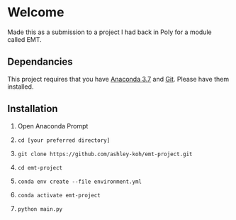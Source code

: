 # Welcome

Made this as a submission to a project I had back in Poly for a module called EMT.


## Dependancies

This project requires that you have [Anaconda 3.7](https://www.anaconda.com/distribution/#download-section) and [Git](https://git-scm.com/downloads). Please have them installed.

## Installation

1. Open Anaconda Prompt

2. `cd [your preferred directory]`

3. `git clone https://github.com/ashley-koh/emt-project.git`

4. `cd emt-project`

5. `conda env create --file environment.yml`

6. `conda activate emt-project`

7. `python main.py`
